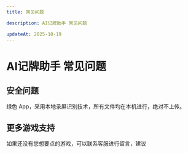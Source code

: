 ```yaml
---
title: 常见问题

description: AI记牌助手 常见问题

updateAt: 2025-10-19
---
```

# AI记牌助手 常见问题

## 安全问题

绿色 App，采用本地录屏识别技术，所有文件均在本机进行，绝对不上传。



## 更多游戏支持

如果还没有您想要点的游戏，可以联系客服进行留言，建议